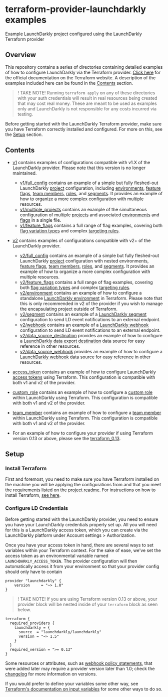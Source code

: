 # terraform-provider-launchdarkly examples

Example LaunchDarkly project configured using the LaunchDarkly Terraform provider

## Overview

This repository contains a series of directories containing detailed examples of how to configure LaunchDarkly via the Terraform provider. [Click here](https://www.terraform.io/docs/providers/launchdarkly/index.html) for the official documentation on the Terraform website. A description of the examples included here can be found in the [Contents](#contents) section.

> ! TAKE NOTE! Running `terraform apply` on any of these directories with your auth credentials will result in real resources being created that may cost real money. These are meant to be used as examples only and LaunchDarkly is not responsible for any costs incurred via testing.

Before getting started with the LaunchDarkly Terraform provider, make sure you have Terraform correctly installed and configured. For more on this, see the [Setup](#setup) section.

## Contents

- [v1](./v1) contains examples of configurations compatible with v1.X of the LaunchDarkly provider. Please note that this version is no longer maintained.
  - [v1/full_config](./v1/full_config) contains an example of a simple but fully fleshed-out LaunchDarkly [project](https://docs.launchdarkly.com/home/managing-flags/projects) configuration, including [environments](https://docs.launchdarkly.com/home/managing-flags/environments), [feature flags](https://docs.launchdarkly.com/home/managing-flags), [team members](https://docs.launchdarkly.com/home/account-security/managing-your-team), [roles](https://docs.launchdarkly.com/home/account-security/custom-roles), and [segments](https://docs.launchdarkly.com/home/managing-users/segments). It provides an example of how to organize a more complex configuration with multiple resources.
  - [v1/multiple_projects](./v1/multiple_projects) contains an example of the simultaneous configuration of multiple [projects](https://docs.launchdarkly.com/home/managing-flags/projects) and associated [environments](https://docs.launchdarkly.com/home/managing-flags/environments) and [flags](https://docs.launchdarkly.com/home/managing-flags) in a single file.
  - [v1/feature_flags](./v1/feature_flags) contains a full range of flag examples, covering both [flag variation types](https://docs.launchdarkly.com/home/managing-flags/flag-variations) and complex [targeting rules](https://docs.launchdarkly.com/home/managing-flags/targeting-users).
- [v2](./v2) contains examples of configurations compatible with v2+ of the LaunchDarkly provider.
  - [v2/full_config](./v2/full_config) contains an example of a simple but fully fleshed-out LaunchDarkly [project](https://docs.launchdarkly.com/home/managing-flags/projects) configuration with nested environments, [feature flags](https://docs.launchdarkly.com/home/managing-flags), [team members](https://docs.launchdarkly.com/home/account-security/managing-your-team), [roles](https://docs.launchdarkly.com/home/account-security/custom-roles), and [segments](https://docs.launchdarkly.com/home/managing-users/segments). It provides an example of how to organize a more complex configuration with multiple resources.
  - [v2/feature_flags](./v2/feature_flags) contains a full range of flag examples, covering both [flag variation types](https://docs.launchdarkly.com/home/managing-flags/flag-variations) and complex [targeting rules](https://docs.launchdarkly.com/home/managing-flags/targeting-users).
  - [v2/environment](./v2/environment) contains an example of how to configure a standalone [LaunchDarkly environment](https://docs.launchdarkly.com/home/organize/environments) in Terraform. Please note that this is only recommended in v2 of the provider if you wish to manage the encapsulating project outside of Terraform.
  - [v2/segment](./v2/segment) contains an example of a [LaunchDarkly segment](https://docs.launchdarkly.com/home/data-export/segment) configuration to send LD event notifications to an external endpoint.
  - [v2/webhook](./v2/webhook) contains an example of a [LaunchDarkly webhook](https://docs.launchdarkly.com/integrations/webhooks) configuration to send LD event notifications to an external endpoint.
  - [v2/data_source_destination](./v2/data_source_destination) provides an example of how to configure a [LaunchDarkly data export destination](https://docs.launchdarkly.com/home/data-export) data source for easy reference in other resources.
  - [v2/data_source_webhook](./v2/data_source_webhook) provides an example of how to configure a [LaunchDarkly webhook](https://docs.launchdarkly.com/integrations/webhooks) data source for easy reference in other resources.
- [access_token](./access_token) contains an example of how to configure LaunchDarkly [access tokens](https://docs.launchdarkly.com/home/account-security/api-access-tokens) using Terraform. This configuration is compatible with both v1 and v2 of the provider.
- [custom_role](./custom_role) contains an example of how to configure a [custom role](https://docs.launchdarkly.com/home/account-security/custom-roles) within LaunchDarkly using Terraform. This configuration is compatible with both v1 and v2 of the provider.
- [team_member](./team_member) contains an example of how to configure a [team member](https://docs.launchdarkly.com/home/members/managing) within LaunchDarkly using Terraform. This configuration is compatible with both v1 and v2 of the provider.

- For an example of how to configure your provider if using Terraform version 0.13 or above, please see the [terraform_0.13](./terraform_0.13).

## Setup

### Install Terraform

First and foremost, you need to make sure you have Terraform installed on the machine you will be applying the configurations from and that you meet the requirements listed on the [project readme](https://github.com/launchdarkly/terraform-provider-launchdarkly#requirements). For instructions on how to install Terraform, [see here](https://learn.hashicorp.com/terraform/getting-started/install.html).

### Configure LD Credentials

Before getting started with the LaunchDarkly provider, you need to ensure you have your LaunchDarkly credentials properly set up. All you will need for this is a LaunchDarkly access token, which you can create via the LaunchDarkly platform under Account settings > Authorization.

Once you have your access token in hand, there are several ways to set variables within your Terraform context. For the sake of ease, we've set the access token as an environmental variable named `LAUNCHDARKLY_ACCESS_TOKEN`. The provider configuration will then automatically access it from your environment so that your provider config should only have to contain

```
provider "launchdarkly" {
    version     = "~> 1.0"
}
```

> ! TAKE NOTE! If you are using Terraform version 0.13 or above, your provider block will be nested inside of your `terraform` block as seen below.

```
terraform {
  required_providers {
    launchdarkly = {
      source  = "launchdarkly/launchdarkly"
      version = "~> 1.5"
    }
  }
  required_version = ">= 0.13"
}
```

Some resources or attributes, such as [webhook policy_statements](./webhook/example.tf), that were added later may require a provider version later than 1.0; check the [changelog](https://github.com/launchdarkly/terraform-provider-launchdarkly/blob/master/CHANGELOG.md) for more information on versions.

If you would prefer to define your variables some other way, see [Terraform's documentation on input variables](https://learn.hashicorp.com/terraform/getting-started/variables) for some other ways to do so.
